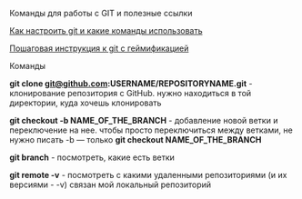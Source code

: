 Команды для работы с GIT и полезные ссылки

<a href="https://htmlacademy.ru/blog/86-useful-commands-for-working-with-git">Как настроить git и какие команды использовать</a>

<a href="https://try.github.io/levels/1/challenges/1">Пошаговая инструкция к git с геймификацией</a>

Команды

<strong>git clone git@github.com:USERNAME/REPOSITORYNAME.git</strong> - клонирование репозитория с GitHub. нужно находиться в той директории, куда хочешь клонировать

<strong>git checkout -b NAME_OF_THE_BRANCH</strong> - добавление новой ветки и переключение на нее. чтобы просто переключиться между ветками, не нужно писать -b — только <strong>git checkout NAME_OF_THE_BRANCH</strong>

<strong>git branch</strong> - посмотреть, какие есть ветки 

<strong>git remote -v</strong> - посмотреть с какими удаленными репозиториями (и их версиями - -v) связан мой локальный репозиторий